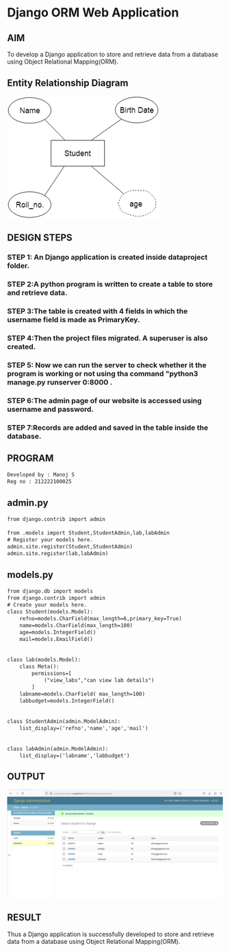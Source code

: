 # Django ORM Web Application

## AIM
To develop a Django application to store and retrieve data from a database using Object Relational Mapping(ORM).

## Entity Relationship Diagram

![er-diagram](er-diagram.png)

## DESIGN STEPS

### STEP 1: An Django application is created inside dataproject folder.

### STEP 2:A python program is written to create a table to store and retrieve data.

### STEP 3:The table is created with 4 fields in which the username field is made as PrimaryKey.

### STEP 4:Then the project files migrated. A superuser is also created.

### STEP 5: Now we can run the server to check whether it the program is working or not using tha command "python3 manage.py runserver 0:8000 .

### STEP 6:The admin page of our website is accessed using username and password.

### STEP 7:Records are added and saved in the table inside the database.

## PROGRAM
```
Developed by : Manoj S
Reg no : 212222100025
```
## admin.py
```
from django.contrib import admin

from .models import Student,StudentAdmin,lab,labAdmin
# Register your models here.
admin.site.register(Student,StudentAdmin)
admin.site.register(lab,labAdmin)

```
## models.py
```
from django.db import models
from django.contrib import admin
# Create your models here.
class Student(models.Model):
    refno=models.CharField(max_length=6,primary_key=True)
    name=models.CharField(max_length=100)
    age=models.IntegerField()
    mail=models.EmailField()


class lab(models.Model):
    class Meta():
        permissions=[
            ("view_labs","can view lab details")
        ]
    labname=models.CharField( max_length=100)
    labbudget=models.IntegerField()


class StudentAdmin(admin.ModelAdmin):
    list_display=('refno','name','age','mail')


class labAdmin(admin.ModelAdmin):
    list_display=('labname','labbudget')
```


## OUTPUT

![output](Student-output.png)


## RESULT
Thus a Django application is successfully developed to store and retrieve data from a database using Object Relational Mapping(ORM).